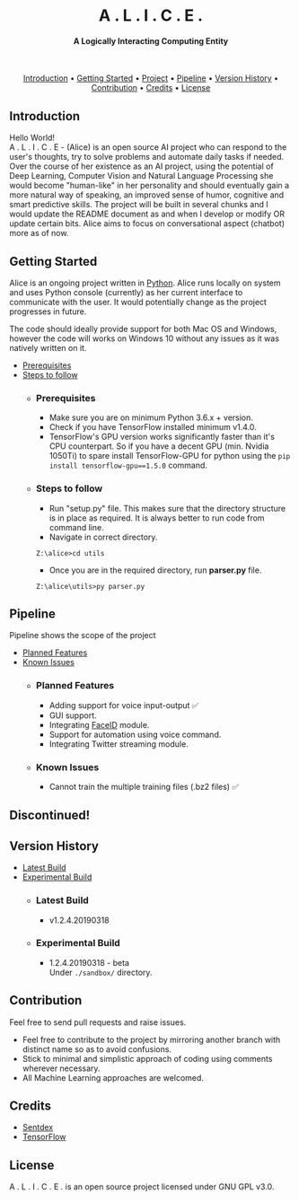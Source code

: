 <h1 align="center">
  A . L . I . C . E .
  <br>
</h1>

<h4 align="center">A Logically Interacting Computing Entity</h4><br>

<p align="center">
  <a href="#introduction">Introduction</a> •
  <a href="#getting-started">Getting Started</a> •
  <a href="#project">Project</a> •
  <a href="#pipeline">Pipeline</a> •
  <a href="#version-history">Version History</a> •
  <a href="#contribution">Contribution</a> •
  <a href="#credits">Credits</a> •
  <a href="#license">License</a>
</p>


## Introduction
Hello World! <br>
A . L . I . C . E  - (Alice) is an open source AI project who can respond to the user's thoughts, try to solve problems and automate daily tasks if needed. Over the course of her existence as an AI project, using the potential of Deep Learning, Computer Vision and Natural Language Processing she would become "human-like" in her personality and should eventually gain a more natural way of speaking, an improved sense of humor, cognitive and smart predictive skills.
The project will be built in several chunks and I would update the README document as and when I develop or modify OR update certain bits. Alice aims to focus on conversational aspect (chatbot) more as of now.

## Getting Started

Alice is an ongoing project written in [Python](https://www.python.org/downloads/). Alice runs locally on system and uses Python console (currently) as her current interface to communicate with the user. It would potentially change as the project progresses in future.

The code should ideally provide support for both Mac OS and Windows, however the code will works on Windows 10 without any issues as it was natively written on it.
* [Prerequisites](#prerequisites)
* [Steps to follow](#steps-to-follow)
	 * ### Prerequisites
          *  Make sure you are on minimum Python 3.6.x + version.
	      *  Check if you have TensorFlow installed minimum v1.4.0.
          *  TensorFlow's GPU version works significantly faster than it's CPU counterpart. So if you have a decent GPU (min. Nvidia 1050Ti) to spare install TensorFlow-GPU for python using the `pip install tensorflow-gpu==1.5.0` command.

	 * ### Steps to follow
	      * Run "setup.py" file. This makes sure that the directory structure is in place as required. It is always better to run code from command line.
          * Navigate in correct directory.
          ```shell
          Z:\alice>cd utils
          ```
          * Once you are in the required directory, run <b>parser.py</b> file.
          ```shell
          Z:\alice\utils>py parser.py
          ```

## Pipeline

Pipeline shows the scope of the project
* [Planned Features](#planned-features)
* [Known Issues](#known-issues)
	 * ### Planned Features
        * Adding support for voice input-output ✅
        * GUI support.
        * Integrating [FaceID](https://github.com/xames3/faceid/) module.
        * Support for automation using voice command.
	    * Integrating Twitter streaming module.

	 * ### Known Issues
        * Cannot train the multiple training files (.bz2 files) ✅

## Discontinued!

## Version History

* [Latest Build](#latest-build)
* [Experimental Build](#experimental-build)
	 * ### Latest Build
		* v1.2.4.20190318

	 * ### Experimental Build
		* 1.2.4.20190318 - beta<br>
        Under `./sandbox/` directory.

## Contribution
Feel free to send pull requests and raise issues.
* Feel free to contribute to the project by mirroring another branch with distinct name so as to avoid confusions.
* Stick to minimal and simplistic approach of coding using comments wherever necessary.
* All Machine Learning approaches are welcomed.

## Credits
* [Sentdex](https://github.com/sentdex)
* [TensorFlow](https://github.com/tensorflow/)

## License
A . L . I . C . E . is an open source project licensed under GNU GPL v3.0.

